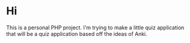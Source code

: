 # Hi
This is a personal PHP project. I'm trying to make a little quiz application that will be a quiz application based off the ideas of Anki.
